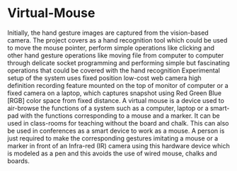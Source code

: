 # Virtual-Mouse
Initially, the hand gesture images are captured from the vision-based camera.  The project covers as a hand recognition tool which could be used to move the mouse pointer, perform simple operations like clicking and other hand gesture operations like moving file from computer to computer through delicate socket programming and performing simple but fascinating operations that could be covered with the hand recognition Experimental setup of the system uses fixed position low-cost web camera high definition recording feature mounted on the top of monitor of computer or a fixed camera on a laptop, which captures snapshot using Red Green Blue [RGB] color space from fixed distance. A virtual mouse is a device used to air-browse the functions of a system such as a computer, laptop or a smart-pad with the functions corresponding to a mouse and a marker. It can be used in class-rooms for teaching without the board and chalk. This can also be used in conferences as a smart device to work as a mouse. A person is just required to make the corresponding gestures imitating a mouse or a marker in front of an Infra-red (IR) camera using this hardware device which is modeled as a pen and this avoids the use of wired mouse, chalks and boards.
